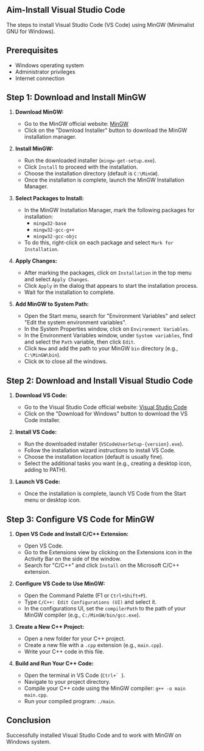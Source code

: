 
## Aim-Install Visual Studio Code

The steps to install Visual Studio Code (VS Code) using MinGW (Minimalist GNU for Windows).

## Prerequisites

- Windows operating system
- Administrator privileges
- Internet connection

## Step 1: Download and Install MinGW

1. **Download MinGW:**
   - Go to the MinGW official website: [MinGW](http://www.mingw.org/)
   - Click on the "Download Installer" button to download the MinGW installation manager.

2. **Install MinGW:**
   - Run the downloaded installer (`mingw-get-setup.exe`).
   - Click `Install` to proceed with the installation.
   - Choose the installation directory (default is `C:\MinGW`).
   - Once the installation is complete, launch the MinGW Installation Manager.

3. **Select Packages to Install:**
   - In the MinGW Installation Manager, mark the following packages for installation:
     - `mingw32-base`
     - `mingw32-gcc-g++`
     - `mingw32-gcc-objc`
   - To do this, right-click on each package and select `Mark for Installation`.

4. **Apply Changes:**
   - After marking the packages, click on `Installation` in the top menu and select `Apply Changes`.
   - Click `Apply` in the dialog that appears to start the installation process.
   - Wait for the installation to complete.

5. **Add MinGW to System Path:**
   - Open the Start menu, search for "Environment Variables" and select "Edit the system environment variables".
   - In the System Properties window, click on `Environment Variables`.
   - In the Environment Variables window, under `System variables`, find and select the `Path` variable, then click `Edit`.
   - Click `New` and add the path to your MinGW `bin` directory (e.g., `C:\MinGW\bin`).
   - Click `OK` to close all the windows.

## Step 2: Download and Install Visual Studio Code

1. **Download VS Code:**
   - Go to the Visual Studio Code official website: [Visual Studio Code](https://code.visualstudio.com/)
   - Click on the "Download for Windows" button to download the VS Code installer.

2. **Install VS Code:**
   - Run the downloaded installer (`VSCodeUserSetup-{version}.exe`).
   - Follow the installation wizard instructions to install VS Code.
   - Choose the installation location (default is usually fine).
   - Select the additional tasks you want (e.g., creating a desktop icon, adding to PATH).

3. **Launch VS Code:**
   - Once the installation is complete, launch VS Code from the Start menu or desktop icon.

## Step 3: Configure VS Code for MinGW

1. **Open VS Code and Install C/C++ Extension:**
   - Open VS Code.
   - Go to the Extensions view by clicking on the Extensions icon in the Activity Bar on the side of the window.
   - Search for "C/C++" and click `Install` on the Microsoft C/C++ extension.

2. **Configure VS Code to Use MinGW:**
   - Open the Command Palette (F1 or `Ctrl+Shift+P`).
   - Type `C/C++: Edit Configurations (UI)` and select it.
   - In the configurations UI, set the `compilerPath` to the path of your MinGW compiler (e.g., `C:/MinGW/bin/gcc.exe`).

3. **Create a New C++ Project:**
   - Open a new folder for your C++ project.
   - Create a new file with a `.cpp` extension (e.g., `main.cpp`).
   - Write your C++ code in this file.

4. **Build and Run Your C++ Code:**
   - Open the terminal in VS Code (``Ctrl+` ``).
   - Navigate to your project directory.
   - Compile your C++ code using the MinGW compiler: `g++ -o main main.cpp`.
   - Run your compiled program: `./main`.

## Conclusion

Successfully installed Visual Studio Code and  to work with MinGW on Windows system.
